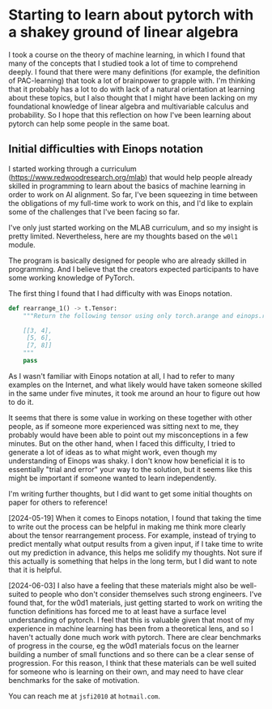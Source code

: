 # Starting to learn about pytorch with a shakey ground of linear algebra

I took a course on the theory of machine learning, in which I found that many of the concepts that I studied took a lot of time to comprehend deeply. I found that there were many definitions (for example, the definition of PAC-learning) that took a lot of brainpower to grapple with. I'm thinking that it probably has a lot to do with lack of a natural orientation at learning about these topics, but I also thought that I might have been lacking on my foundational knowledge of linear algebra and multivariable calculus and probability. So I hope that this reflection on how I've been learning about pytorch can help some people in the same boat.

## Initial difficulties with Einops notation

I started working through a curriculum (https://www.redwoodresearch.org/mlab) that would help people already skilled in programming to learn about the basics of machine learning in order to work on AI alignment. So far, I've been squeezing in time between the obligations of my full-time work to work on this, and I'd like to explain some of the challenges that I've been facing so far.

I've only just started working on the MLAB curriculum, and so my insight is pretty limited. Nevertheless, here are my thoughts based on the `w0l1` module.

The program is basically designed for people who are already skilled in programming. And I believe that the creators expected participants to have some working knowledge of PyTorch.

The first thing I found that I had difficulty with was Einops notation.

```python
def rearrange_1() -> t.Tensor:
    """Return the following tensor using only torch.arange and einops.rearrange:

    [[3, 4],
     [5, 6],
     [7, 8]]
    """
    pass
```

As I wasn't familiar with Einops notation at all, I had to refer to many examples on the Internet, and what likely would have taken someone skilled in the same under five minutes, it took me around an hour to figure out how to do it.

It seems that there is some value in working on these together with other people, as if someone more experienced was sitting next to me, they probably would have been able to point out my misconceptions in a few minutes. But on the other hand, when I faced this difficulty, I tried to generate a lot of ideas as to what might work, even though my understanding of Einops was shaky. I don't know how beneficial it is to essentially "trial and error" your way to the solution, but it seems like this might be important if someone wanted to learn independently.

I'm writing further thoughts, but I did want to get some initial thoughts on paper for others to reference!

\[2024-05-19\] When it comes to Einops notation, I found that taking the time to write out the process can be helpful in making me think more clearly about the tensor rearrangement process. For example, instead of trying to predict mentally what output results from a given input, if I take time to write out my prediction in advance, this helps me solidify my thoughts. Not sure if this actually is something that helps in the long term, but I did want to note that it is helpful.

\[2024-06-03\] I also have a feeling that these materials might also be well-suited to people who don't consider themselves such strong engineers. I've found that, for the w0d1 materials, just getting started to work on writing the function definitions has forced me to at least have a surface level understanding of pytorch. I feel that this is valuable given that most of my experience in machine learning has been from a theoretical lens, and so I haven't actually done much work with pytorch. There are clear benchmarks of progress in the course, eg the w0d1 materials focus on the learner building a number of small functions and so there can be a clear sense of progression. For this reason, I think that these materials can be well suited for someone who is learning on their own, and may need to have clear benchmarks for the sake of motivation.

You can reach me at `jsfi2010` at `hotmail.com`.
